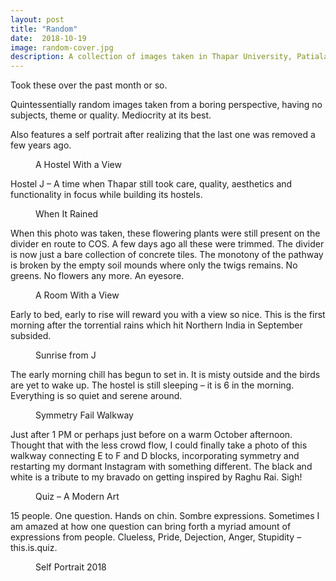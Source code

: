 ```yaml
---
layout: post
title: "Random"
date:  2018-10-19
image: random-cover.jpg
description: A collection of images taken in Thapar University, Patiala during August - October 2018 time frame. No particular topic. 
---
```


Took these over the past month or so.

Quintessentially random images taken from a boring perspective, having no subjects, theme or quality. Mediocrity at its best.

Also features a self portrait after realizing that the last one was removed a few years ago.

<figure>
	<img src="{{ '/assets/img/random-1.jpg' | prepend: site.baseurl }}" alt=""> 
	<figcaption>A Hostel With a View</figcaption>
</figure>

Hostel J – A time when Thapar still took care, quality, aesthetics and functionality in focus while building its hostels.

<figure>
	<img src="{{ '/assets/img/random-2.jpg' | prepend: site.baseurl }}" alt=""> 
	<figcaption>When It Rained</figcaption>
</figure>

When this photo was taken, these flowering plants were still present on the divider en route to COS. A few days ago all these were trimmed. The divider is now just a bare collection of concrete tiles. The monotony of the pathway is broken by the empty soil mounds where only the twigs remains. No greens. No flowers any more. An eyesore.

<figure>
	<img src="{{ '/assets/img/random-3.jpg' | prepend: site.baseurl }}" alt=""> 
	<figcaption>A Room With a View</figcaption>
</figure>

Early to bed, early to rise will reward you with a view so nice. This is the first morning after the torrential rains which hit Northern India in September subsided.

<figure>
	<img src="{{ '/assets/img/random-4.jpg' | prepend: site.baseurl }}" alt=""> 
	<figcaption>Sunrise from J</figcaption>
</figure>

The early morning chill has begun to set in. It is misty outside and the birds are yet to wake up. The hostel is still sleeping – it is 6 in the morning. Everything is so quiet and serene around.

<figure>
	<img src="{{ '/assets/img/random-5.jpg' | prepend: site.baseurl }}" alt=""> 
	<figcaption>Symmetry Fail Walkway</figcaption>
</figure>

Just after 1 PM or perhaps just before on a warm October afternoon. Thought that with the less crowd flow, I could finally take a photo of this walkway connecting E to F and D blocks, incorporating symmetry and restarting my dormant Instagram with something different. The black and white is a tribute to my bravado on getting inspired by Raghu Rai. Sigh!

<figure>
	<img src="{{ '/assets/img/random-6.jpg' | prepend: site.baseurl }}" alt=""> 
	<figcaption>Quiz – A Modern Art</figcaption>
</figure>

15 people. One question. Hands on chin. Sombre expressions. Sometimes I am amazed at how one question can bring forth a myriad amount of expressions from people. Clueless, Pride, Dejection, Anger, Stupidity – this.is.quiz.

<figure>
	<img src="{{ '/assets/img/random-7.jpg' | prepend: site.baseurl }}" alt=""> 
	<figcaption>Self Portrait 2018</figcaption>
</figure>



